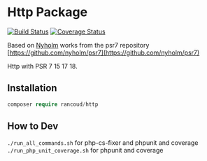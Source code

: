 # Http Package

[![Build Status](https://travis-ci.org/rancoud/Http.svg?branch=master)](https://travis-ci.org/rancoud/Http) [![Coverage Status](https://coveralls.io/repos/github/rancoud/Http/badge.svg?branch=master)](https://coveralls.io/github/rancoud/Http?branch=master)

Based on [Nyholm](https://github.com/nyholm) works from the psr7 repository [https://github.com/nyholm/psr7](https://github.com/nyholm/psr7)

Http with PSR 7 15 17 18.  

## Installation
```php
composer require rancoud/http
```

## How to Dev
`./run_all_commands.sh` for php-cs-fixer and phpunit and coverage  
`./run_php_unit_coverage.sh` for phpunit and coverage  